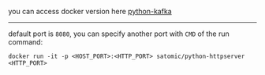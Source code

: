 you can access docker version here [python-kafka](https://hub.docker.com/r/satomic/python-httpserver/)

---

default port is `8080`, you can specify another port with `CMD` of the run command:
```
docker run -it -p <HOST_PORT>:<HTTP_PORT> satomic/python-httpserver <HTTP_PORT>
```
